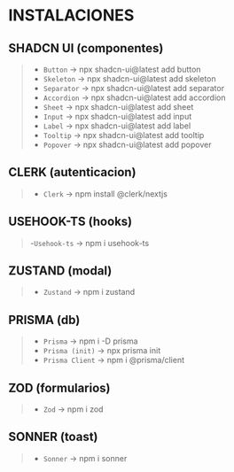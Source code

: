 # INSTALACIONES

## SHADCN UI (componentes)
>- `Button` → npx shadcn-ui@latest add button
>- `Skeleton` → npx shadcn-ui@latest add skeleton
>- `Separator` → npx shadcn-ui@latest add separator
>- `Accordion` → npx shadcn-ui@latest add accordion
>- `Sheet` → npx shadcn-ui@latest add sheet
>- `Input` → npx shadcn-ui@latest add input
>- `Label` → npx shadcn-ui@latest add label
>- `Tooltip` → npx shadcn-ui@latest add tooltip
>- `Popover` → npx shadcn-ui@latest add popover

## CLERK (autenticacion)
>- `Clerk` → npm install @clerk/nextjs

## USEHOOK-TS (hooks)
>-`Usehook-ts` → npm i usehook-ts

## ZUSTAND (modal)
>- `Zustand` → npm i zustand

## PRISMA (db)
>- `Prisma` → npm i -D prisma
>- `Prisma (init)` → npx prisma init
>- `Prisma Client` → npm i @prisma/client

## ZOD (formularios)
>- `Zod` → npm i zod

## SONNER (toast)
>- `Sonner` → npm i sonner
